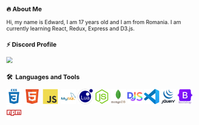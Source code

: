 ### 🔥 About Me
Hi, my name is Edward, I am 17 years old and I am from Romania. I am currently learning React, Redux, Express and D3.js.

### ⚡ Discord Profile
<img src="https://discord.c99.nl/widget/theme-1/681070492039643249.png"/>

### 🛠 &nbsp;Languages and Tools
<img src="https://github.com/devicons/devicon/blob/master/icons/css3/css3-plain-wordmark.svg"  title="CSS3" alt="CSS" width="40" height="40"/>&nbsp;
<img src="https://github.com/devicons/devicon/blob/master/icons/html5/html5-original.svg" title="HTML5" alt="HTML" width="40" height="40"/>&nbsp;
<img src="https://github.com/devicons/devicon/blob/master/icons/javascript/javascript-original.svg" title="JavaScript" alt="JavaScript" width="40" height="40"/>&nbsp;
<img src="https://github.com/devicons/devicon/blob/master/icons/mysql/mysql-original-wordmark.svg" title="MySQL"  alt="MySQL" width="40" height="40"/>
<img src="https://github.com/devicons/devicon/blob/master/icons/lua/lua-original-wordmark.svg" title="Lua"  alt="Lua" width="40" height="40"/>
<img src="https://github.com/devicons/devicon/blob/master/icons/nodejs/nodejs-original.svg" title="Node.Js"  alt="Node.Js" width="40" height="40"/>
<img src="https://github.com/devicons/devicon/blob/master/icons/mongodb/mongodb-original-wordmark.svg" title="Mongo"  alt="Mongo" width="40" height="40"/>
<img src="https://github.com/devicons/devicon/blob/master/icons/discordjs/discordjs-original.svg" title="Discord.Js"  alt="Discord.Js" width="40" height="40"/>
<img src="https://github.com/devicons/devicon/blob/master/icons/vscode/vscode-original.svg" title="VSC"  alt="VSC" width="40" height="40"/>
<img src="https://raw.githubusercontent.com/devicons/devicon/1119b9f84c0290e0f0b38982099a2bd027a48bf1/icons/jquery/jquery-original-wordmark.svg" title="jQuery" alt="jQuery" width="40" height="40"/>
<img src="https://raw.githubusercontent.com/devicons/devicon/1119b9f84c0290e0f0b38982099a2bd027a48bf1/icons/bootstrap/bootstrap-original-wordmark.svg" title="bootstrap" alt="bootstrap" width="40" height="40"/>
<img src="https://raw.githubusercontent.com/devicons/devicon/1119b9f84c0290e0f0b38982099a2bd027a48bf1/icons/npm/npm-original-wordmark.svg" title="npm" alt="npm" width="40" height="40"/>
